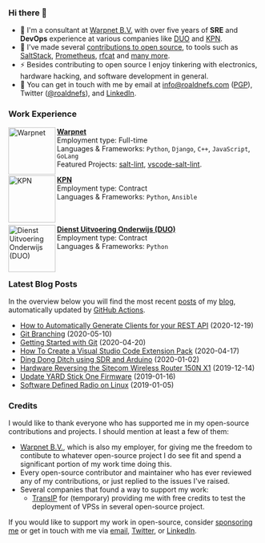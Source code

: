 ### Hi there 👋

- 🔭 I'm a consultant at [Warpnet B.V.](https://warpnet.nl) with over five years of **SRE** and **DevOps** experience at various companies like [DUO](https://duo.nl/) and [KPN](https://www.kpn.com/).
- 🌱 I've made several [contributions to open source](https://github.com/roaldnefs), to tools such as [SaltStack](https://github.com/saltstack/salt/pulls?q=is%3Apr+author%3Aroaldnefs), [Prometheus](https://github.com/prometheus/client_golang/pulls?q=is%3Apr+author%3Aroaldnefs), [rfcat](https://github.com/atlas0fd00m/rfcat/pulls?q=is%3Apr+author%3Aroaldnefs) and [many more](https://github.com/roaldnefs).
- ⚡ Besides contributing to open source I enjoy tinkering with electronics, hardware hacking, and software development in general.
- 💬 You can get in touch with me by email at [info@roaldnefs.com](mailto:info@roaldnefs.com) ([PGP](https://roaldnefs.com/roaldnefs-2020.asc)), Twitter ([@roaldnefs](https://twitter.com/roaldnefs)), and [LinkedIn](https://www.linkedin.com/in/roaldnefs/).

### Work Experience

[<img align="left" height="94px" width="94px" alt="Warpnet" src="https://avatars.githubusercontent.com/u/5047569?s=200&v=4"/>](https://warpnet.nl/)

[**Warpnet**](https://warpnet.nl/) \
Employment type: Full-time \
Languages & Frameworks: `Python`, `Django`, `C++`, `JavaScript`, `GoLang` \
Featured Projects: [salt-lint](https://github.com/warpnet/salt-lint), [vscode-salt-lint](https://github.com/warpnet/vscode-salt-lint).
<br/>

[<img align="left" height="94px" width="94px" alt="KPN" src="https://media-exp1.licdn.com/dms/image/C4D0BAQHG-gVjZV6mrw/company-logo_200_200/0/1604394679834?e=1619654400&v=beta&t=pW7C6MJAHKXkUYcr0_nL4W6l2xNfX4Jz3o0VjA6qzSM"/>](https://www.kpn.com/)

[**KPN**](https://www.kpn.com/) \
Employment type: Contract \
Languages & Frameworks: `Python`, `Ansible`\
<br/>
<br/>

[<img align="left" height="94px" width="94px" alt="Dienst Uitvoering Onderwijs (DUO)" src="https://media-exp1.licdn.com/dms/image/C4D0BAQHjgPhHoVWNBw/company-logo_200_200/0/1519898606850?e=1619654400&v=beta&t=be23JiETRntnj_O2ayZXlEtRJbql77D0vD9sBoJBmOk"/>](https://duo.nl/)

[**Dienst Uitvoering Onderwijs (DUO)**](https://duo.nl/) \
Employment type: Contract \
Languages & Frameworks: `Python` \
<br/>
<br/>

### Latest Blog Posts

In the overview below you will find the most recent [posts](https://roaldnefs.com/posts/) of my [blog](https://roaldnefs.com/), automatically updated by [GitHub Actions](https://github.com/roaldnefs/roaldnefs/actions?query=workflow%3A%22Update+README.md%22).

<!-- BLOG_START -->
- [How to Automatically Generate Clients for your REST API](https://roaldnefs.com/posts/2020/12/how-to-automatically-generate-clients-for-your-rest-api/) (2020-12-19)
- [Git Branching](https://roaldnefs.com/posts/2020/05/git-branching/) (2020-05-10)
- [Getting Started with Git](https://roaldnefs.com/posts/2020/04/getting-started-with-git/) (2020-04-20)
- [How To Create a Visual Studio Code Extension Pack](https://roaldnefs.com/posts/2020/04/how-to-create-a-visual-studio-code-extension-pack/) (2020-04-17)
- [Ding Dong Ditch using SDR and Arduino](https://roaldnefs.com/posts/2020/01/ding-dong-ditch-using-sdr-and-arduino/) (2020-01-02)
- [Hardware Reversing the Sitecom Wireless Router 150N X1](https://roaldnefs.com/posts/2019/12/hardware-reverse-a-wireless-router/) (2019-12-14)
- [Update YARD Stick One Firmware](https://roaldnefs.com/posts/2019/01/update-yard-stick-one-firmware/) (2019-01-16)
- [Software Defined Radio on Linux](https://roaldnefs.com/posts/2019/01/software-defined-radio-on-linux/) (2019-01-05)
<!-- BLOG_END -->

### Credits

I would like to thank everyone who has supported me in my open-source contributions and projects. I should mention at least a few of them:

- [Warpnet B.V.](https://warpnet.nl), which is also my employer, for giving me the freedom to contibute to whatever open-source project I do see fit and spend a significant portion of my work time doing this.
- Every open-source contributor and maintainer who has ever reviewed any of my contributions, or just replied to the issues I've raised.
- Several companies that found a way to support my work:
  - [TransIP](https://www.transip.eu/) for (temporary) providing me with free credits to test the deployment of VPSs in several open-source project.

If you would like to support my work in open-source, consider [sponsoring me](https://github.com/sponsors/roaldnefs) or get in touch with me via [email](mailto:info@roaldnefs.com), [Twitter](https://twitter.com/roaldnefs), or [LinkedIn](https://www.linkedin.com/in/roaldnefs/).
